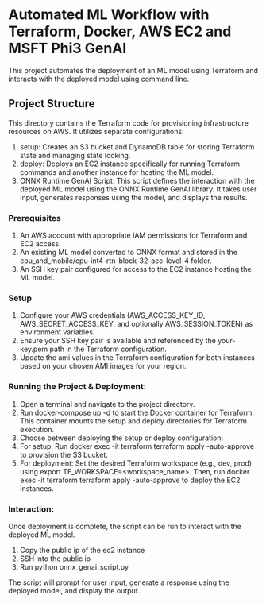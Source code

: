 # Automated ML Workflow with Terraform, Docker, AWS EC2 and MSFT Phi3 GenAI

This project automates the deployment of an ML model using Terraform and interacts with the deployed model using command line.

##  Project Structure

This directory contains the Terraform code for provisioning infrastructure resources on AWS. It utilizes separate configurations:
1) setup: Creates an S3 bucket and DynamoDB table for storing Terraform state and managing state locking.
2) deploy: Deploys an EC2 instance specifically for running Terraform commands and another instance for hosting the ML model.
3) ONNX Runtime GenAI Script: This script defines the interaction with the deployed ML model using the ONNX Runtime GenAI library. It takes user input, generates responses using the model, and displays the results.

### Prerequisites
1) An AWS account with appropriate IAM permissions for Terraform and EC2 access.
2) An existing ML model converted to ONNX format and stored in the cpu_and_mobile/cpu-int4-rtn-block-32-acc-level-4 folder.
3) An SSH key pair configured for access to the EC2 instance hosting the ML model.

### Setup
1) Configure your AWS credentials (AWS_ACCESS_KEY_ID, AWS_SECRET_ACCESS_KEY, and optionally AWS_SESSION_TOKEN) as environment variables.
2) Ensure your SSH key pair is available and referenced by the your-key.pem path in the Terraform configuration.
3) Update the ami values in the Terraform configuration for both instances based on your chosen AMI images for your region.

### Running the Project & Deployment:
1) Open a terminal and navigate to the project directory.
2) Run docker-compose up -d to start the Docker container for Terraform. This container mounts the setup and deploy directories for Terraform execution.
3) Choose between deploying the setup or deploy configuration:
4) For setup: Run docker exec -it terraform terraform apply -auto-approve to provision the S3 bucket.
4) For deployment: Set the desired Terraform workspace (e.g., dev, prod) using export TF_WORKSPACE=<workspace_name>. Then, run docker exec -it terraform terraform apply -auto-approve to deploy the EC2 instances.

### Interaction:
Once deployment is complete, the script can be run to interact with the deployed ML model.
1) Copy the public ip of the ec2 instance
2) SSH into the public ip
3) Run python onnx_genai_script.py

The script will prompt for user input, generate a response using the deployed model, and display the output.

